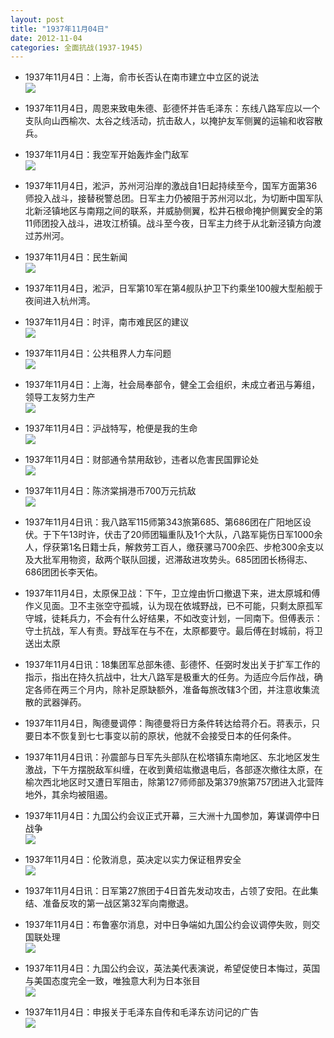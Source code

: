 ```yaml
---
layout: post
title: "1937年11月04日"
date: 2012-11-04
categories: 全面抗战(1937-1945)
---
```


<meta name="referrer" content="no-referrer" />

- 1937年11月4日：上海，俞市长否认在南市建立中立区的说法 <br/><img src="https://ww4.sinaimg.cn/large/aca367d8jw1dyje28vcr0j.jpg" />

- 1937年11月4日，周恩来致电朱德、彭德怀并告毛泽东：东线八路军应以一个支队向山西榆次、太谷之线活动，抗击敌人，以掩护友军侧翼的运输和收容散兵。 

- 1937年11月4日：我空军开始轰炸金门敌军 <br/><img src="https://ww1.sinaimg.cn/large/aca367d8jw1dyjcc4ty5bj.jpg" />

- 1937年11月4日，淞沪，苏州河沿岸的激战自1日起持续至今，国军方面第36师投入战斗，接替税警总团。日军主力仍被阻于苏州河以北，为切断中国军队北新泾镇地区与南翔之间的联系，并威胁侧翼，松井石根命掩护侧翼安全的第11师团投入战斗，进攻江桥镇。战斗至今夜，日军主力终于从北新泾镇方向渡过苏州河。 

- 1937年11月4日：民生新闻 <br/><img src="https://ww4.sinaimg.cn/large/aca367d8jw1dyjalenrj8j.jpg" />

- 1937年11月4日，淞沪，日军第10军在第4舰队护卫下约乘坐100艘大型船舰于夜间进入杭州湾。 

- 1937年11月4日：时评，南市难民区的建议 <br/><img src="https://ww1.sinaimg.cn/large/aca367d8jw1dyj8vaicgxj.jpg" />

- 1937年11月4日：公共租界人力车问题 <br/><img src="https://ww2.sinaimg.cn/large/aca367d8jw1dyj74hm62gj.jpg" />

- 1937年11月4日：上海，社会局奉部令，健全工会组织，未成立者迅与筹组，领导工友努力生产 <br/><img src="https://ww2.sinaimg.cn/large/aca367d8jw1dyj5e41sfdj.jpg" />

- 1937年11月4日：沪战特写，枪便是我的生命 <br/><img src="https://ww4.sinaimg.cn/large/aca367d8jw1dyj1xb5xd7j.jpg" />

- 1937年11月4日：财部通令禁用敌钞，违者以危害民国罪论处 <br/><img src="https://ww1.sinaimg.cn/large/aca367d8jw1dyj06qd4ujj.jpg" />

- 1937年11月4日：陈济棠捐港币700万元抗敌 <br/><img src="https://ww3.sinaimg.cn/large/aca367d8jw1dyiygsjeq1j.jpg" />

- 1937年11月4日讯：我八路军115师第343旅第685、第686团在广阳地区设伏。于下午13时许，伏击了20师团辎重队及1个大队，八路军毙伤日军1000余人，俘获第1名日籍士兵，解救劳工百人，缴获骡马700余匹、步枪300余支以及大批军用物资，敌两个联队回援，迟滞敌进攻势头。685团团长杨得志、686团团长李天佑。 

- 1937年11月4日，太原保卫战：下午，卫立煌由忻口撤退下来，进太原城和傅作义见面。卫不主张空守孤城，认为现在依城野战，已不可能，只剩太原孤军守城，徒耗兵力，不会有什么好结果，不如改变计划，一同南下。但傅表示：守土抗战，军人有责。野战军在与不在，太原都要守。最后傅在封城前，将卫送出太原 

- 1937年11月4日讯：18集团军总部朱德、彭德怀、任弼时发出关于扩军工作的指示，指出在持久抗战中，壮大八路军是极重大的任务。为适应今后作战，确定各师在两三个月内，除补足原缺额外，准备每旅改辖3个团，并注意收集流散的武器弹药。 

- 1937年11月4日，陶德曼调停：陶德曼将日方条件转达给蒋介石。蒋表示，只要日本不恢复到七七事变以前的原状，他就不会接受日本的任何条件。 

- 1937年11月4日讯：孙震部与日军先头部队在松塔镇东南地区、东北地区发生激战，下午方摆脱敌军纠缠，在收到黄绍竑撤退电后，各部逐次撤往太原，在榆次西北地区时又遭日军阻击，除第127师师部及第379旅第757团进入北营阵地外，其余均被阻遏。 

- 1937年11月4日：九国公约会议正式开幕，三大洲十九国参加，筹谋调停中日战争 <br/><img src="https://ww2.sinaimg.cn/large/aca367d8jw1dyit97smv6j.jpg" />

- 1937年11月4日：伦敦消息，英决定以实力保证租界安全 <br/><img src="https://ww1.sinaimg.cn/large/aca367d8jw1dyiripw98dj.jpg" />

- 1937年11月4日讯：日军第27旅团于4日首先发动攻击，占领了安阳。在此集结、准备反攻的第一战区第32军向南撤退。  

- 1937年11月4日：布鲁塞尔消息，对中日争端如九国公约会议调停失败，则交国联处理 <br/><img src="https://ww3.sinaimg.cn/large/aca367d8jw1dyipsblzowj.jpg" />

- 1937年11月4日：九国公约会议，英法美代表演说，希望促使日本悔过，英国与美国态度完全一致，唯独意大利为日本张目 <br/><img src="https://ww4.sinaimg.cn/large/aca367d8jw1dyio1tgwv9j.jpg" />

- 1937年11月4日：申报关于毛泽东自传和毛泽东访问记的广告 <br/><img src="https://ww1.sinaimg.cn/large/aca367d8jw1dyimbblv63j.jpg" />

